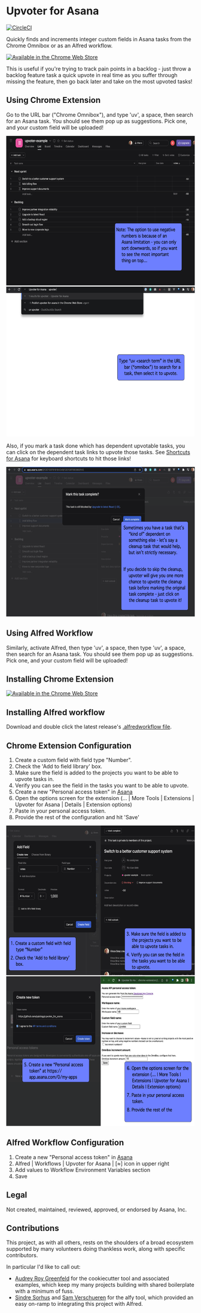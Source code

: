# Upvoter for Asana

[![CircleCI](https://circleci.com/gh/apiology/upvoter-for-asana.svg?style=svg)](https://circleci.com/gh/apiology/upvoter-for-asana)

Quickly finds and increments integer custom fields in Asana tasks from
the Chrome Omnibox or as an Alfred workflow.

[![Available in the Chrome Web Store](https://storage.googleapis.com/web-dev-uploads/image/WlD8wC6g8khYWPJUsQceQkhXSlv1/tbyBjqi7Zu733AAKA5n4.png)](https://chrome.google.com/webstore/detail/upvoter-for-asana/olnbepiojfjbimgfnfdalnpkfbaphjjc)

This is useful if you're trying to track pain points in a backlog -
just throw a backlog feature task a quick upvote in real time as you
suffer through missing the feature, then go back later and take on the
most upvoted tasks!

## Using Chrome Extension

Go to the URL bar ("Chrome Omnibox"), and type 'uv', a space, then
search for an Asana task.  You should see them pop up as suggestions.
Pick one, and your custom field will be uploaded!

<img src="./docs/screenshot-3.png" alt="screenshot showing an asana project with a votes custom field" height="400"/>

<img src="./docs/screenshot-4.png" alt="screenshot showing chrome omnibar with a uv keyword being entered" height="400"/>

Also, if you mark a task done which has dependent upvotable tasks, you
can click on the dependent task links to upvote those tasks.  See
[Shortcuts for Asana](https://github.com/apiology/shortcuts-for-asana)
for keyboard shortcuts to hit those links!

<img src="./docs/screenshot-5.png" alt="screenshot showing dependent task with upvotes listed" height="400"/>

## Using Alfred Workflow

Similarly, activate Alfred, then type 'uv', a space, then type 'uv', a
space, then search for an Asana task.  You should see them pop up as
suggestions.  Pick one, and your custom field will be uploaded!

## Installing Chrome Extension

[![Available in the Chrome Web Store](https://storage.googleapis.com/web-dev-uploads/image/WlD8wC6g8khYWPJUsQceQkhXSlv1/tbyBjqi7Zu733AAKA5n4.png)](https://chrome.google.com/webstore/detail/opener-for-asana/aaljndcedpekcigodagpkfmkafncfdfb)

## Installing Alfred workflow

Download and double click the latest release's [.alfredworkflow
file](https://github.com/apiology/upvoter-for-asana/releases).

## Chrome Extension Configuration

1. Create a custom field with field type "Number".
2. Check the 'Add to field library' box.
3. Make sure the field is added to the projects you want to be able to
   upvote tasks in.
4. Verify you can see the field in the tasks you want to be able to
   upvote.
5. Create a new "Personal access token" in
   [Asana](https://app.asana.com/0/my-apps)
6. Open the options screen for the extension (… | More Tools |
   Extensions | Upvoter for Asana | Details | Extension options)
7. Paste in your personal access token.
8. Provide the rest of the configuration and hit 'Save'

<img src="./docs/screenshot-1.png" alt="screenshot showing custom field being added and project with custom field inside" height="400"/>

<img src="./docs/screenshot-2.png" alt="screenshot showing Asana personal access token creation and configuraiton of the extension" height="400"/>

## Alfred Workflow Configuration

1. Create a new "Personal access token" in
   [Asana](https://app.asana.com/0/my-apps)
1. Alfred | Workflows | Upvoter for Asana | [≈] icon in upper right
1. Add values to Workflow Environment Variables section
1. Save

## Legal

Not created, maintained, reviewed, approved, or endorsed by Asana, Inc.

## Contributions

This project, as with all others, rests on the shoulders of a broad
ecosystem supported by many volunteers doing thankless work, along
with specific contributors.

In particular I'd like to call out:

* [Audrey Roy Greenfeld](https://github.com/audreyfeldroy) for the
  cookiecutter tool and associated examples, which keep my many
  projects building with shared boilerplate with a minimum of fuss.
* [Sindre Sorhus](https://github.com/sindresorhus) and [Sam
  Verschueren](https://github.com/SamVerschueren) for the alfy tool,
  which provided an easy on-ramp to integrating this project with
  Alfred.
